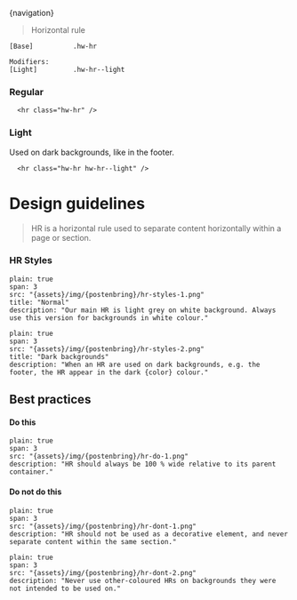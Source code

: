 {navigation}






> Horizontal rule



```code
[Base]          .hw-hr

Modifiers:
[Light]         .hw-hr--light
```

### Regular

```html|span-6,light,plain
  <hr class="hw-hr" />
```



### Light
Used on dark backgrounds, like in the footer.

```html|span-6,dark,plain
  <hr class="hw-hr hw-hr--light" />
```









# Design guidelines

> HR is a horizontal rule used to separate content horizontally within a page or section.


### HR Styles

```image
plain: true
span: 3
src: "{assets}/img/{postenbring}/hr-styles-1.png"
title: "Normal"
description: "Our main HR is light grey on white background. Always use this version for backgrounds in white colour."
```
```image
plain: true
span: 3
src: "{assets}/img/{postenbring}/hr-styles-2.png"
title: "Dark backgrounds"
description: "When an HR are used on dark backgrounds, e.g. the footer, the HR appear in the dark {color} colour."
```



## Best practices

#### Do this

```image
plain: true
span: 3
src: "{assets}/img/{postenbring}/hr-do-1.png"
description: "HR should always be 100 % wide relative to its parent container."
```

#### Do not do this
  
```image
plain: true
span: 3
src: "{assets}/img/{postenbring}/hr-dont-1.png"
description: "HR should not be used as a decorative element, and never separate content within the same section."
```

```image
plain: true
span: 3
src: "{assets}/img/{postenbring}/hr-dont-2.png"
description: "Never use other-coloured HRs on backgrounds they were not intended to be used on."
```

